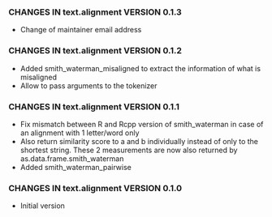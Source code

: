 ### CHANGES IN text.alignment VERSION 0.1.3

- Change of maintainer email address

### CHANGES IN text.alignment VERSION 0.1.2

- Added smith_waterman_misaligned to extract the information of what is misaligned
- Allow to pass arguments to the tokenizer

### CHANGES IN text.alignment VERSION 0.1.1

- Fix mismatch between R and Rcpp version of smith_waterman in case of an alignment with 1 letter/word only
- Also return similarity score to a and b individually instead of only to the shortest string. These 2 measurements are now also returned by as.data.frame.smith_waterman
- Added smith_waterman_pairwise

### CHANGES IN text.alignment VERSION 0.1.0

- Initial version
